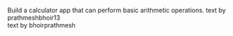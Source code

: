 Build a calculator app that can perform basic arithmetic operations.
text by prathmeshbhoir13<br>
text by bhoirprathmesh
